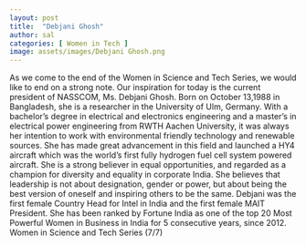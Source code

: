 ```yaml
---
layout: post
title:  "Debjani Ghosh"
author: sal
categories: [ Women in Tech ]
image: assets/images/Debjani Ghosh.png
---
```

As we come to the end of the Women in Science and Tech Series, we would like to end on a strong note. Our inspiration for today is the current president of NASSCOM, Ms. Debjani Ghosh. Born on October 13,1988 in Bangladesh, she is a researcher in the University of Ulm, Germany. With a bachelor’s degree in electrical and electronics engineering and a master’s in electrical power engineering from RWTH Aachen University, it was always her intention to work with environmental friendly technology and renewable sources. She has made great advancement in this field and launched a HY4 aircraft which was the world’s first fully hydrogen fuel cell system powered aircraft.
She is a strong believer in equal opportunities, and regarded as a champion for diversity and equality in corporate India. She believes that leadership is not about designation, gender or power, but about being the best version of oneself and inspiring others to be the same.
Debjani was the first female Country Head for Intel in India and the first female MAIT President. She has been ranked by Fortune India as one of the top 20 Most Powerful Women in Business in India for 5 consecutive years, since 2012.
Women in Science and Tech Series (7/7)
